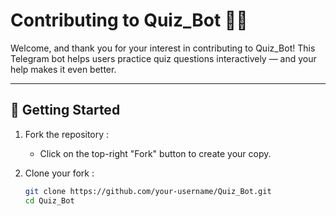 
# Contributing to Quiz_Bot 🧠🤖

Welcome, and thank you for your interest in contributing to Quiz_Bot! This Telegram bot helps users practice quiz questions interactively — and your help makes it even better.

---

## 📌 Getting Started

1. Fork the repository :

   - Click on the top-right "Fork" button to create your copy.

2. Clone your fork : 
   ```bash
   git clone https://github.com/your-username/Quiz_Bot.git
   cd Quiz_Bot
